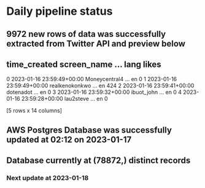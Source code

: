 # Daily pipeline status
## 9972 new rows of data was successfully extracted from Twitter API and preview below
##                time_created     screen_name  ... lang likes
0 2023-01-16 23:59:49+00:00   Moneycentral4  ...   en     0
1 2023-01-16 23:59:49+00:00  realkenokonkwo  ...   en   424
2 2023-01-16 23:59:41+00:00       dotenadot  ...   en     0
3 2023-01-16 23:59:32+00:00      ibuot_john  ...   en     0
4 2023-01-16 23:59:28+00:00       lau2steve  ...   en     0

[5 rows x 14 columns]
## AWS Postgres Database was successfully updated at  02:12 on 2023-01-17
## Database currently at (78872,) distinct records
### Next update at 2023-01-18
